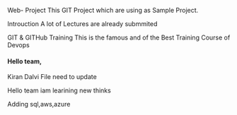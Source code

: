 Web- Project
This GIT Project which are using as Sample Project.

Introuction 
A lot of Lectures are already submmited

GIT & GITHub Training
This is the famous and of the Best Training Course of Devops


#### Hello team,
Kiran Dalvi
File need to update 


Hello team iam learining new thinks

Adding sql,aws,azure
